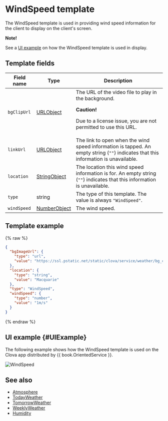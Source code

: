 # WindSpeed template

The WindSpeed template is used in providing wind speed information for the client to display on the client's screen.

<div class="note">
<p><strong>Note!</strong></p>
<p>See a <a href="#UIExample">UI example</a> on how the WindSpeed template is used in display.</p>
</div>

## Template fields

| Field name       | Type    | Description                     |
|---------------|---------|-----------------------------|
| `bgClipUrl`     | [URLObject](/CIC/References/ContentTemplates/Shared_Objects.md#URLObject) | The URL of the video file to play in the background.<div class="danger"><p><strong>Caution!</strong></p><p>Due to a license issue, you are not permitted to use this URL.</p></div> |
| `linkUrl`       | [URLObject](/CIC/References/ContentTemplates/Shared_Objects.md#URLObject) | The link to open when the wind speed information is tapped. An empty string (`""`) indicates that this information is unavailable.    |
| `location`      | [StringObject](/CIC/References/ContentTemplates/Shared_Objects.md#StringObject) | The location this wind speed information is for. An empty string (`""`) indicates that this information is unavailable.   |
| `type`          | string | The type of this template. The value is always ``"WindSpeed"``. |
| `windSpeed`     | [NumberObject](/CIC/References/ContentTemplates/Shared_Objects.md#NumberObject) | The wind speed. |

## Template example

{% raw %}
```json
{
  "bgImageUrl": {
    "type": "url",
    "value": "https://ssl.pstatic.net/static/clova/service/weather/bg_cloud_night.mp4"
  },
  "location": {
    "type": "string",
    "value": "Macquarie"
  },
  "type": "WindSpeed",
  "windSpeed": {
    "type": "number",
    "value": "1m/s"
  }
}
```
{% endraw %}

## UI example {#UIExample}

The following example shows how the WindSpeed template is used on the Clova app distributed by {{ book.OrientedService }}.

![WindSpeed](/CIC/Resources/Images/Content-Template-WindSpeed.png)

## See also

* [Atmosphere](/CIC/References/ContentTemplates/Atmosphere.md)
* [TodayWeather](/CIC/References/ContentTemplates/TodayWeather.md)
* [TomorrowWeather](/CIC/References/ContentTemplates/TomorrowWeather.md)
* [WeeklyWeather](/CIC/References/ContentTemplates/Humidity.md)
* [Humidity](/CIC/References/ContentTemplates/Humidity.md)
